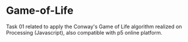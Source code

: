 # Game-of-Life
Task 01 related to apply the Conway's Game of Life algorithm realized on Processing (Javascript), also compatible with p5 online platform.
